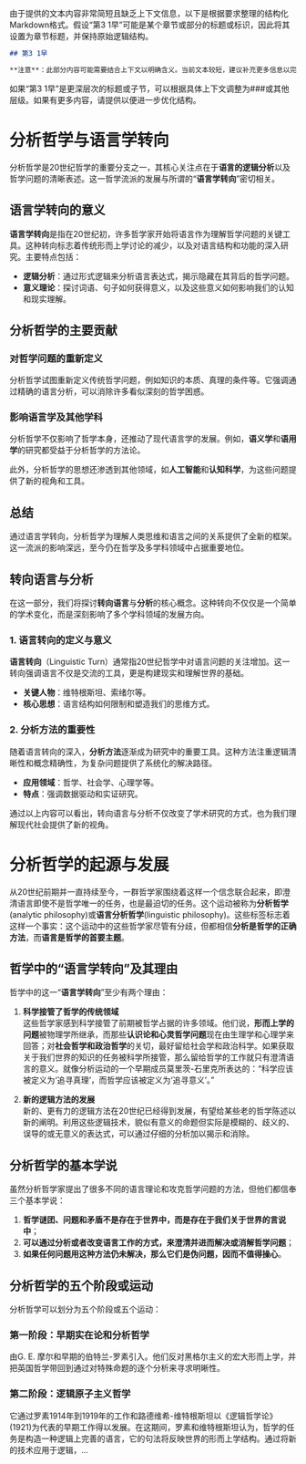 由于提供的文本内容非常简短且缺乏上下文信息，以下是根据要求整理的结构化Markdown格式。假设“第3 1早”可能是某个章节或部分的标题或标识，因此将其设置为章节标题，并保持原始逻辑结构。

```markdown
## 第3 1早

**注意**：此部分内容可能需要结合上下文以明确含义。当前文本较短，建议补充更多信息以完善结构。
```

如果“第3 1早”是更深层次的标题或子节，可以根据具体上下文调整为###或其他层级。如果有更多内容，请提供以便进一步优化结构。

# 分析哲学与语言学转向

分析哲学是20世纪哲学的重要分支之一，其核心关注点在于**语言的逻辑分析**以及哲学问题的清晰表述。这一哲学流派的发展与所谓的“**语言学转向**”密切相关。

## 语言学转向的意义

**语言学转向**是指在20世纪初，许多哲学家开始将语言作为理解哲学问题的关键工具。这种转向标志着传统形而上学讨论的减少，以及对语言结构和功能的深入研究。主要特点包括：

- **逻辑分析**：通过形式逻辑来分析语言表达式，揭示隐藏在其背后的哲学问题。
- **意义理论**：探讨词语、句子如何获得意义，以及这些意义如何影响我们的认知和现实理解。

## 分析哲学的主要贡献

### 对哲学问题的重新定义

分析哲学试图重新定义传统哲学问题，例如知识的本质、真理的条件等。它强调通过精确的语言分析，可以消除许多看似深刻的哲学困惑。

### 影响语言学及其他学科

分析哲学不仅影响了哲学本身，还推动了现代语言学的发展。例如，**语义学**和**语用学**的研究都受益于分析哲学的方法论。

此外，分析哲学的思想还渗透到其他领域，如**人工智能**和**认知科学**，为这些问题提供了新的视角和工具。

## 总结

通过语言学转向，分析哲学为理解人类思维和语言之间的关系提供了全新的框架。这一流派的影响深远，至今仍在哲学及多学科领域中占据重要地位。

## 转向语言与分析

在这一部分，我们将探讨**转向语言**与**分析**的核心概念。这种转向不仅仅是一个简单的学术变化，而是深刻影响了多个学科领域的发展方向。

### 1. **语言转向**的定义与意义

**语言转向**（Linguistic Turn）通常指20世纪哲学中对语言问题的关注增加。这一转向强调语言不仅是交流的工具，更是构建现实和理解世界的基础。

- **关键人物**：维特根斯坦、索绪尔等。
- **核心思想**：语言结构如何限制和塑造我们的思维方式。

### 2. 分析方法的重要性

随着语言转向的深入，**分析方法**逐渐成为研究中的重要工具。这种方法注重逻辑清晰性和概念精确性，为复杂问题提供了系统化的解决路径。

- **应用领域**：哲学、社会学、心理学等。
- **特点**：强调数据驱动和实证研究。

通过以上内容可以看出，转向语言与分析不仅改变了学术研究的方式，也为我们理解现代社会提供了新的视角。

# 分析哲学的起源与发展

从20世纪前期并一直持续至今，一群哲学家围绕着这样一个信念联合起来，即澄清语言即使不是哲学唯一的任务，也是最迫切的任务。这个运动被称为**分析哲学**(analytic philosophy)或**语言分析哲学**(linguistic philosophy)。这些标签标志着这样一个事实：这个运动中的这些哲学家尽管有分歧，但都相信**分析是哲学的正确方法**，而**语言是哲学的首要主题**。

## 哲学中的“语言学转向”及其理由

哲学中的这一“**语言学转向**”至少有两个理由：

1. **科学接管了哲学的传统领域**  
   这些哲学家感到科学接管了前期被哲学占据的许多领域。他们说，**形而上学的问题**被物理学所继承，而那些**认识论和心灵哲学问题**现在由生理学和心理学来回答；对**社会哲学和政治哲学**的关切，最好留给社会学和政治科学。如果获取关于我们世界的知识的任务被科学所接管，那么留给哲学的工作就只有澄清语言的意义。就像分析运动的一个早期成员莫里茨-石里克所表达的：“科学应该被定义为‘追寻真理’，而哲学应该被定义为‘追寻意义’。”

2. **新的逻辑方法的发展**  
   新的、更有力的逻辑方法在20世纪已经得到发展，有望给某些老的哲学陈述以新的阐明。利用这些逻辑技术，貌似有意义的命题但实际是模糊的、歧义的、误导的或无意义的表达式，可以通过仔细的分析加以揭示和消除。

## 分析哲学的基本学说

虽然分析哲学家提出了很多不同的语言理论和攻克哲学问题的方法，但他们都信奉三个基本学说：

1. **哲学谜团、问题和矛盾不是存在于世界中，而是存在于我们关于世界的言说中**；
2. **可以通过分析或者改变语言工作的方式，来澄清并进而解决或消解哲学问题**；
3. **如果任何问题用这种方法仍未解决，那么它们是伪问题，因而不值得操心**。

## 分析哲学的五个阶段或运动

分析哲学可以划分为五个阶段或五个运动：

### 第一阶段：早期实在论和分析哲学
由G. E. 摩尔和早期的伯特兰-罗素引入。他们反对黑格尔主义的宏大形而上学，并把英国哲学带回到通过对特殊命题的逐个分析来寻求明晰性。

### 第二阶段：逻辑原子主义哲学
它通过罗素1914年到1919年的工作和路德维希-维特根斯坦以《逻辑哲学论》(1921)为代表的早期工作得以发展。在这期间，罗素和维特根斯坦认为，哲学的任务是构造一种逻辑上完善的语言，它的句法将反映世界的形而上学结构。通过将新的技术应用于逻辑，...